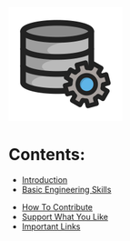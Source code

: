 ![](logo.svg)

# Contents:
- [Introduction](sections/sql.md)
- [Basic Engineering Skills](sections/style-guide.md)
<!--  -->

- [How To Contribute](#how-to-contribute)
- [Support What You Like](#support)
- [Important Links](#important-links)